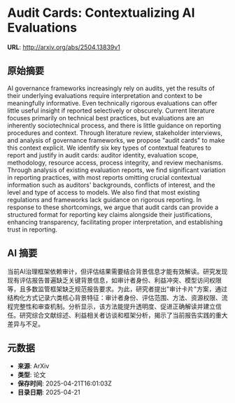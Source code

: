 # Audit Cards: Contextualizing AI Evaluations

**URL**: http://arxiv.org/abs/2504.13839v1

## 原始摘要

AI governance frameworks increasingly rely on audits, yet the results of
their underlying evaluations require interpretation and context to be
meaningfully informative. Even technically rigorous evaluations can offer
little useful insight if reported selectively or obscurely. Current literature
focuses primarily on technical best practices, but evaluations are an
inherently sociotechnical process, and there is little guidance on reporting
procedures and context. Through literature review, stakeholder interviews, and
analysis of governance frameworks, we propose "audit cards" to make this
context explicit. We identify six key types of contextual features to report
and justify in audit cards: auditor identity, evaluation scope, methodology,
resource access, process integrity, and review mechanisms. Through analysis of
existing evaluation reports, we find significant variation in reporting
practices, with most reports omitting crucial contextual information such as
auditors' backgrounds, conflicts of interest, and the level and type of access
to models. We also find that most existing regulations and frameworks lack
guidance on rigorous reporting. In response to these shortcomings, we argue
that audit cards can provide a structured format for reporting key claims
alongside their justifications, enhancing transparency, facilitating proper
interpretation, and establishing trust in reporting.


## AI 摘要

当前AI治理框架依赖审计，但评估结果需要结合背景信息才能有效解读。研究发现现有评估报告普遍缺乏关键背景信息，如审计者身份、利益冲突、模型访问权限等，且多数监管框架缺乏规范报告要求。为此，研究者提出"审计卡片"方案，通过结构化方式记录六类核心背景特征：审计者身份、评估范围、方法、资源权限、流程完整性和审查机制。分析显示，该方法能提升透明度、促进正确解读并建立信任。研究综合文献综述、利益相关者访谈和框架分析，揭示了当前报告实践的重大差异与不足。

## 元数据

- **来源**: ArXiv
- **类型**: 论文
- **保存时间**: 2025-04-21T16:01:03Z
- **目录日期**: 2025-04-21
